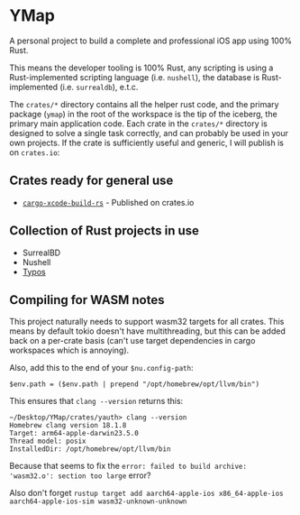 # YMap
A personal project to build a complete and professional iOS app using 100% Rust.

This means the developer tooling is 100% Rust, any scripting is using a Rust-implemented scripting language (i.e. `nushell`), the database is Rust-implemented (i.e. `surrealdb`), e.t.c.

The `crates/*` directory contains all the helper rust code, and the primary package (`ymap`) in the root of the workspace is the tip of the iceberg, the primary main application code.
Each crate in the `crates/*` directory is designed to solve a single task correctly, and can probably be used in your own projects. If the crate is sufficiently useful and generic,
I will publish is on `crates.io`:

## Crates ready for general use
- [`cargo-xcode-build-rs`](./crates/cargo_xcode_build_rs/) - Published on crates.io

## Collection of Rust projects in use
- SurrealBD
- Nushell
- [Typos](https://crates.io/crates/typos)

## Compiling for WASM notes
This project naturally needs to support wasm32 targets for all crates.
This means by default tokio doesn't have multithreading, but this can be added back on a per-crate basis (can't use target dependencies in cargo workspaces which is annoying).

Also, add this to the end of your `$nu.config-path`:
```nu
$env.path = ($env.path | prepend "/opt/homebrew/opt/llvm/bin")   
```
This ensures that `clang --version` returns this:
```
~/Desktop/YMap/crates/yauth> clang --version
Homebrew clang version 18.1.8
Target: arm64-apple-darwin23.5.0
Thread model: posix
InstalledDir: /opt/homebrew/opt/llvm/bin
```
Because that seems to fix the `error: failed to build archive: 'wasm32.o': section too large` error?

Also don't forget `rustup target add aarch64-apple-ios x86_64-apple-ios aarch64-apple-ios-sim wasm32-unknown-unknown`

<!-- Infinite mind mapping software

https://dev.to/wadecodez/exploring-rust-for-native-ios-game-development-2bna

## ML training and execution on device!!! WGPU!!
https://burn.dev/book/basic-workflow/training.html

## Developing
```nu
cargo install cargo-run-script

# alias of rs => run-script in .cargo/config.toml
cargo rs dev-install
```

### TODO:
- use CLI to build and run the project through xcode and yap plugin -->

<!-- ## Setup
`ln -s ~/.env/ymap/env.nu env.nu`

### SSH
`-f` run in background
`-N` don't execute any (remote) commands
`-T` disables interactive shells

```nu
# will factor reset everything
# and automatically import db.surql
db server reset

db connect
> info for db
``` -->